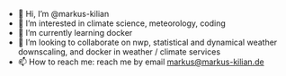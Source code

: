 - 👋 Hi, I’m @markus-kilian
- 👀 I’m interested in climate science, meteorology, coding
- 🌱 I’m currently learning docker
- 💞️ I’m looking to collaborate on nwp, statistical and dynamical weather downscaling, and docker in weather / climate services
- 📫 How to reach me: reach me by email markus@markus-kilian.de
